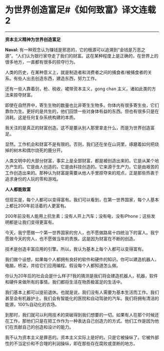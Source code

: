 # 为世界创造富足#《如何致富》译文连载2

---

**资本主义精神为世界创造富足**

**Naval:** 有一种观念认为赚钱是邪恶的，它的根源可以追溯到“金钱是万恶之源”。“人们认为银行家夺走了我们的财富。这在某种程度上是正确的，在世界上的很多地方，一直都有很多的掠夺行为。

人类的历史，在某种意义上，就是制造者和消费者之间的捕食者/被捕食者的关系。有些人出去创造东西，建造东西，努力工作。

还有一些人靠着剑，枪、税收，裙带资本主义，gong chan 主义，诸如此类的方法来掠夺财富。

即使在自然界中，寄生生物的数量也比非寄生生物多。你体内有很多寄生虫，它们靠你为生。更好的是共生的，他们回馈一些对身体有益的东西。但也有很多只是在消耗。这是任何复杂系统构建的本质。

我关注的是真正的财富创造。这不是要从别人那里拿走什么，而是为世界创造富足。

显然，工作机会和财富不是有限的。否则，我们还在坐在山洞里，琢磨着如何把烧掉的树木和偶尔烧死的鹿分开。

人类文明中的大部分财富，事实上是全部财富，都是被创造出来的。它是从某个地方产生的。它是由人创造的。它是由科技创造的。它来源于生产力。它是由艰苦的工作创造出来的。那种认为财富是需要从他人手里掠夺来的观点，正是那些热衷于追求身份的人玩的零和游戏。

**人人都能致富**

但现实是，每个人都可以变得富有。我们可以看到，在第一世界国家，每个人基本上都比200年前活着的人更富有。

200年前没有人能用上抗生素；没有人开上汽车；没有电，没有iPhone；这些发明都是让我们变得更富有。

今天，我宁愿做一个第一世界国家的穷人，也不愿做路易十四统治下的富人。我宁愿做今天的穷人，也不愿做当年的贵族。这是因为财富在不断的创造。

技术是创造丰富应用的引擎。所以，我认为基本上每个人都可以变得富有。

我们做个设想，如果每个人都拥有良好的软件和硬件的知识。你可以建造机器人，电脑，桥梁，并给它们应用编程。假设每个人都知道怎么做。

你认为20年后的社会会是什么样子?我的猜测是我们将会建造机器人，机器，软件和硬件来做所有的事情。我们都将生活在物质极富足的生活中。

我们基本上都可以提前退休。也就是说，我们没有人需要为基本生活而工作。我们甚至会有机器护士。我们会有智能化的医院和自动驾驶的汽车。我们将拥有清洁的能源，100%自动化的农场。

到那时，我们就可以利用技术的突破得到我们想要的一切。如果有人在那个时候还在工作，那他们只是在把工作作为一种表达自己创造力的方式。他们工作是因为他们在贡献自己的创造和设计的能力。

我不认为资本主义是罪恶的。资本主义实际上是好的。只是它被操纵了。它被外部性的不当定价和不合理的利润操纵，即在那些存在腐败或垄断的地方。